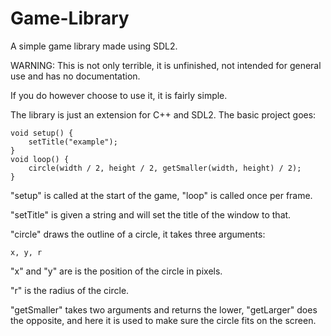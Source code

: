 # Game-Library
A simple game library made using SDL2.


WARNING:
	This is not only terrible, it is unfinished, not intended for general use and has no documentation.

If you do however choose to use it, it is fairly simple.

The library is just an extension for C++ and SDL2.
The basic project goes:


	void setup() {
		setTitle("example");
	}
	void loop() {
		circle(width / 2, height / 2, getSmaller(width, height) / 2);
	}

"setup" is called at the start of the game, "loop" is called once per frame.

"setTitle" is given a string and will set the title of the window to that.

"circle" draws the outline of a circle, it takes three arguments:

	x, y, r

"x" and "y" are is the position of the circle in pixels.

"r" is the radius of the circle.

"getSmaller" takes two arguments and returns the lower,
"getLarger" does the opposite,
and here it is used to make sure the circle fits on the screen.
